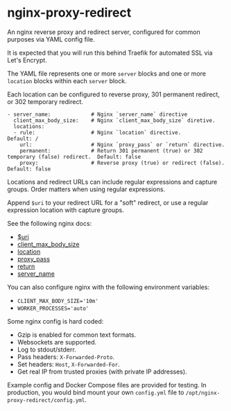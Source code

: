 # nginx-proxy-redirect

An nginx reverse proxy and redirect server, configured for common purposes via YAML config file.

It is expected that you will run this behind Traefik for automated SSL via Let's Encrypt.

The YAML file represents one or more `server` blocks and one or more `location` blocks within each `server` block.

Each location can be configured to reverse proxy, 301 permanent redirect, or 302 temporary redirect.

    - server_name:             # Nginx `server_name` directive
      client_max_body_size:    # Nginx `client_max_body_size` diretive.
      locations:
      - rule:                  # Nginx `location` directive.                                     Default: /
        url:                   # Nginx `proxy_pass` or `return` directive.
        permanent:             # Return 301 permanent (true) or 302 temporary (false) redirect.  Default: false
        proxy:                 # Reverse proxy (true) or redirect (false).                       Default: false

Locations and redirect URLs can include regular expressions and capture groups. Order matters when using regular expressions.

Append `$uri` to your redirect URL for a "soft" redirect, or use a regular expression location with capture groups.

See the following nginx docs:

- [$uri](http://nginx.org/en/docs/http/ngx_http_core_module.html#var_uri)
- [client_max_body_size](http://nginx.org/en/docs/http/ngx_http_core_module.html#client_max_body_size)
- [location](http://nginx.org/en/docs/http/ngx_http_core_module.html#location)
- [proxy_pass](http://nginx.org/en/docs/http/ngx_http_proxy_module.html#proxy_pass)
- [return](http://nginx.org/en/docs/http/ngx_http_rewrite_module.html#return)
- [server_name](http://nginx.org/en/docs/http/ngx_http_core_module.html#server_name)

You can also configure nginx with the following environment variables:

- `CLIENT_MAX_BODY_SIZE='10m'`
- `WORKER_PROCESSES='auto'`

Some nginx config is hard coded:

- Gzip is enabled for common text formats.
- Websockets are supported.
- Log to stdout/stderr.
- Pass headers: `X-Forwarded-Proto`.
- Set headers: `Host`, `X-Forwarded-For`.
- Get real IP from trusted proxies (with private IP addresses).

Example config and Docker Compose files are provided for testing. In production, you would bind mount your own `config.yml` file to `/opt/nginx-proxy-redirect/config.yml`.
